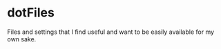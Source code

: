 dotFiles
========

Files and settings that I find useful and want to be easily available for my own sake.